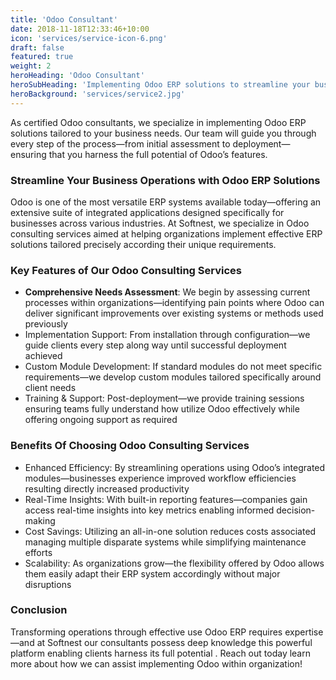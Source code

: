 ```yaml
---
title: 'Odoo Consultant'
date: 2018-11-18T12:33:46+10:00
icon: 'services/service-icon-6.png'
draft: false
featured: true
weight: 2
heroHeading: 'Odoo Consultant'
heroSubHeading: 'Implementing Odoo ERP solutions to streamline your business processes.'
heroBackground: 'services/service2.jpg'
---
```


As certified Odoo consultants, we specialize in implementing Odoo ERP solutions tailored to your business needs. Our team will guide you through every step of the process—from initial assessment to deployment—ensuring that you harness the full potential of Odoo’s features. 

### Streamline Your Business Operations with Odoo ERP Solutions

Odoo is one of the most versatile ERP systems available today—offering an extensive suite of integrated applications designed specifically for businesses across various industries. At Softnest, we specialize in Odoo consulting services aimed at helping organizations implement effective ERP solutions tailored precisely according their unique requirements.

### Key Features of Our Odoo Consulting Services

- **Comprehensive Needs Assessment**: We begin by assessing current processes within organizations—identifying pain points where Odoo can deliver significant improvements over existing systems or methods used previously
- Implementation Support: From installation through configuration—we guide clients every step along way until successful deployment achieved
- Custom Module Development: If standard modules do not meet specific requirements—we develop custom modules tailored specifically around client needs
- Training & Support: Post-deployment—we provide training sessions ensuring teams fully understand how utilize Odoo effectively while offering ongoing support as required

### Benefits Of Choosing Odoo Consulting Services

- Enhanced Efficiency: By streamlining operations using Odoo’s integrated modules—businesses experience improved workflow efficiencies resulting directly increased productivity
- Real-Time Insights: With built-in reporting features—companies gain access real-time insights into key metrics enabling informed decision-making
- Cost Savings: Utilizing an all-in-one solution reduces costs associated managing multiple disparate systems while simplifying maintenance efforts
- Scalability: As organizations grow—the flexibility offered by Odoo allows them easily adapt their ERP system accordingly without major disruptions

### Conclusion

Transforming operations through effective use Odoo ERP requires expertise—and at Softnest our consultants possess deep knowledge this powerful platform enabling clients harness its full potential . Reach out today learn more about how we can assist implementing Odoo within organization!